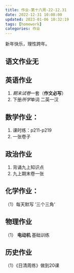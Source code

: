 ```yaml
---
title: 作业-第十八周-22-12.31
date: 2022-12-31 10:08:00
updated: 2023-01-06 10:32:19
tags: [homework]
categories: 作业
---
```


新年快乐，理性跨年。
<!--more-->
## 语文作业无

## 英语作业

1. *期末试卷*一套（**作文必写**）
2. 下册*所学*单词 二英一汉


## 数学作业：

1. 课时练：p211-p219
2. 一张卷子

## 政治作业

1. 背诵九上知识点
2. 九上期末卷一张


## 化学作业：

（1）每天默写 ’三个三角‘

## 物理作业

（1） **电动机** 基础训练

## 历史作业

（1）《日清周练》做到20课


